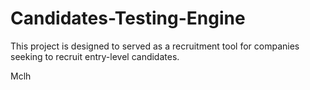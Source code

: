 # Candidates-Testing-Engine
This project is designed to served as a recruitment tool for companies seeking to recruit entry-level candidates.

Mclh
